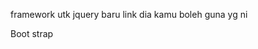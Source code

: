 framework utk jquery baru link dia kamu boleh guna yg ni

<link rel="stylesheet" href="https://code.jquery.com/mobile/1.2.0/jquery.mobile-1.2.0.min.css">
       <script src="https://code.jquery.com/jquery-1.8.2.min.js"></script>
       <script src="https://code.jquery.com/mobile/1.2.0/jquery.mobile-1.2.0.min.js"></script>
	         <meta name="viewport" content="width=device-width, initial-scale=1">

Boot strap

<script src="https://cdn.jsdelivr.net/npm/bootstrap@5.3.2/dist/js/bootstrap.bundle.min.js" integrity="sha384-C6RzsynM9kWDrMNeT87bh95OGNyZPhcTNXj1NW7RuBCsyN/o0jlpcV8Qyq46cDfL" crossorigin="anonymous"></script>

